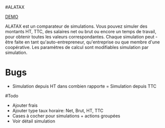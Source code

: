 #ALATAX

[DEMO](http://alatax.cawastudio.com)

ALATAX est un comparateur de simulations. Vous pouvez simuler des montants HT, TTC, des salaires net ou brut ou encore un temps de travail, pour obtenir toutes les valeurs correspondantes. Chaque simulation peut - être faite en tant qu'auto-entrepreneur, qu'entreprise ou que membre d'une coopérative. Les paramètres de calcul sont modifiables simulation par simulation.


# Bugs

* Simulation depuis HT dans combien rapporte = Simulation depuis TTC


#Todo

* Ajouter frais
* Ajouter type taux horaire: Net, Brut, HT, TTC
* Cases à cocher pour simulations + actions groupées
* Voir détail simulation
